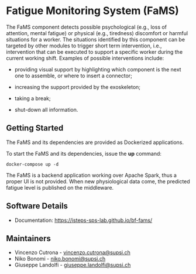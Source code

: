 # Fatigue Monitoring System (FaMS)

The FaMS component detects possible psychological (e.g., loss of attention,
mental fatigue) or physical (e.g., tiredness) discomfort or harmful situations
for a worker. The situations identified by this component can be targeted by
other modules to trigger short term intervention, i.e., intervention that can be
executed to support a specific worker during the current working shift. Examples
of possible interventions include:

- providing visual support by highlighting which component is the next one to assemble, or where to insert a connector;

- increasing the support provided by the exoskeleton;

- taking a break;

- shut-down all information.


## Getting Started

The FaMS and its dependencies are provided as Dockerized applications.

To start the FaMS and its dependencies, issue the **up** command:

```shell
docker-compose up -d
```

The FaMS is a backend application working over Apache Spark, thus a proper UI is
not provided. When new physiological data come, the predicted fatigue level is
published on the middleware.

## Software Details

- Documentation: https://isteps-sps-lab.github.io/bf-fams/

## Maintainers

- Vincenzo Cutrona - <vincenzo.cutrona@supsi.ch>
- Niko Bonomi - <niko.bonomi@supsi.ch>
- Giuseppe Landolfi - <giuseppe.landolfi@supsi.ch>
